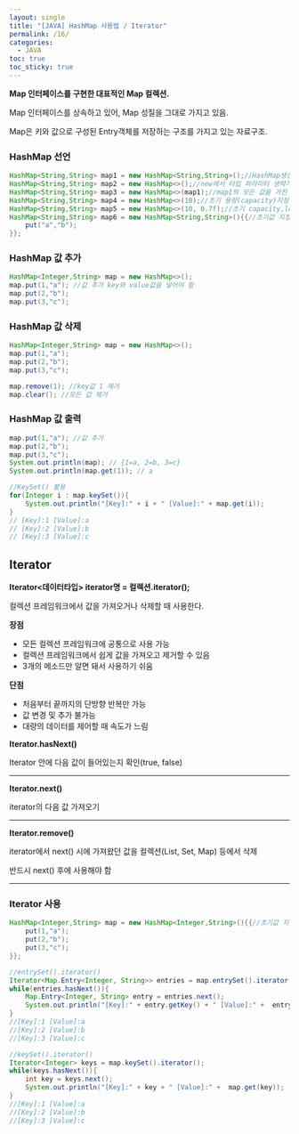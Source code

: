 ```yaml
---
layout: single
title: "[JAVA] HashMap 사용법 / Iterator"
permalink: /16/
categories:
  - JAVA
toc: true
toc_sticky: true
---
```


**Map 인터페이스를 구현한 대표적인 Map 컬렉션.**

Map 인터페이스를 상속하고 있어, Map 성질을 그대로 가지고 있음.

Map은 키와 값으로 구성된 Entry객체를 저장하는 구조를 가지고 있는 자료구조.

### HashMap 선언

```java
HashMap<String,String> map1 = new HashMap<String,String>();//HashMap생성
HashMap<String,String> map2 = new HashMap<>();//new에서 타입 파라미터 생략가능
HashMap<String,String> map3 = new HashMap<>(map1);//map1의 모든 값을 가진 HashMap생성
HashMap<String,String> map4 = new HashMap<>(10);//초기 용량(capacity)지정
HashMap<String,String> map5 = new HashMap<>(10, 0.7f);//초기 capacity,load factor지정
HashMap<String,String> map6 = new HashMap<String,String>(){{//초기값 지정
    put("a","b");
}};
```

### HashMap 값 추가

```java
HashMap<Integer,String> map = new HashMap<>();
map.put(1,"a"); //값 추가 key와 value값을 넣어야 함
map.put(2,"b");
map.put(3,"c");
```

### HashMap 값 삭제

```java
HashMap<Integer,String> map = new HashMap<>();
map.put(1,"a"); 
map.put(2,"b");
map.put(3,"c");

map.remove(1); //key값 1 제거
map.clear(); //모든 값 제거
```

### HashMap 값 출력

```java
map.put(1,"a"); //값 추가
map.put(2,"b");
map.put(3,"c");
System.out.println(map); // {1=a, 2=b, 3=c}
System.out.println(map.get(1)); // a

//KeySet() 활용
for(Integer i : map.keySet()){
    System.out.println("[Key]:" + i + " [Value]:" + map.get(i));
}
// [Key]:1 [Value]:a
// [Key]:2 [Value]:b
// [Key]:3 [Value]:c
```

## Iterator

**Iterator<데이터타입> iterator명 = 컬렉션.iterator();** 

컬렉션 프레임워크에서 값을 가져오거나 삭제할 때 사용한다.

**장점**

- 모든 컬렉션 프레임워크에 공통으로 사용 가능
- 컬렉션 프레임워크에서 쉽게 값을 가져오고 제거할 수 있음
- 3개의 메소드만 알면 돼서 사용하기 쉬움

**단점**

- 처음부터 끝까지의 단방향 반복만 가능
- 값 변경 및 추가 불가능
- 대량의 데이터를 제어할 때 속도가 느림

**Iterator.hasNext()**

Iterator 안에 다음 값이 들어있는지 확인(true, false)

---

**Iterator.next()**

iterator의 다음 값 가져오기

---

**Iterator.remove()**

iterator에서 next() 시에 가져왔던 값을 컬렉션(List, Set, Map) 등에서 삭제

반드시 next() 후에 사용해야 함

---

### Iterator 사용

```java
HashMap<Integer,String> map = new HashMap<Integer,String>(){{//초기값 지정
    put(1,"a");
    put(2,"b");
    put(3,"c");
}};

//entrySet().iterator()
Iterator<Map.Entry<Integer, String>> entries = map.entrySet().iterator();
while(entries.hasNext()){
    Map.Entry<Integer, String> entry = entries.next();
    System.out.println("[Key]:" + entry.getKey() + " [Value]:" +  entry.getValue());
}
//[Key]:1 [Value]:a
//[Key]:2 [Value]:b
//[Key]:3 [Value]:c

//keySet().iterator()
Iterator<Integer> keys = map.keySet().iterator();
while(keys.hasNext()){
    int key = keys.next();
    System.out.println("[Key]:" + key + " [Value]:" +  map.get(key));
}
//[Key]:1 [Value]:a
//[Key]:2 [Value]:b
//[Key]:3 [Value]:c
```
